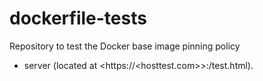 # dockerfile-tests

Repository to test the Docker base image pinning policy

- server (located at <https://<hosttest.com>>:<port>/test.html).
